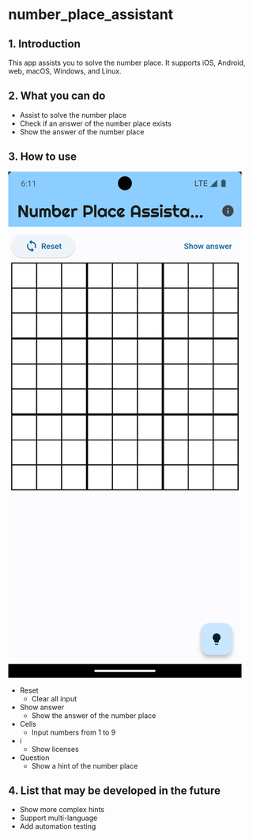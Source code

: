 # number_place_assistant

## 1. Introduction
This app assists you to solve the number place. It supports iOS, Android, web, macOS, Windows, and Linux.

## 2. What you can do
* Assist to solve the number place
* Check if an answer of the number place exists
* Show the answer of the number place

## 3. How to use
![image info](./docs/img/main.png)

- Reset
  - Clear all input
- Show answer
  - Show the answer of the number place
- Cells
  - Input numbers from 1 to 9
- i
  - Show licenses
- Question
  - Show a hint of the number place

## 4. List that may be developed in the future
- Show more complex hints
- Support multi-language
- Add automation testing
